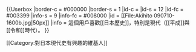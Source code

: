 {{Userbox
  |border-c = #000000
  |border-s = 1
  |id-c     = 
  |id-s     = 12
  |id-fc    = #003399
  |info-s   = 9
  |info-fc  = #008000
  |id       = [[File:Akihito 090710-1600b.jpg|50px]]
  |info     = 這個用戶喜歡[[日本歷史]]，特別是現代（[[平成]]與[[令和]]時代）。
}}

[[Category:對日本現代史有興趣的維基人]]